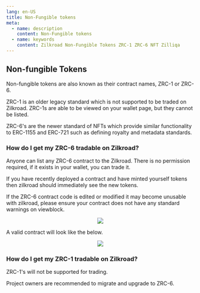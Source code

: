 ```yaml
---
lang: en-US
title: Non-Fungible tokens
meta:
  - name: description
    content: Non-Fungible tokens
  - name: keywords
    content: Zilkroad Non-Fungible Tokens ZRC-1 ZRC-6 NFT Zilliqa
---
```


## Non-fungible Tokens

Non-fungible tokens are also known as their contract names, ZRC-1 or ZRC-6.

ZRC-1 is an older legacy standard which is not supported to be traded on Zilkroad. ZRC-1s are able to be viewed on your wallet page, but they cannot be listed.

ZRC-6's are the newer standard of NFTs which provide similar functionality to ERC-1155 and ERC-721 such as defining royalty and metadata standards.

### How do I get my ZRC-6 tradable on Zilkroad?

Anyone can list any ZRC-6 contract to the Zilkroad. There is no permission required, if it exists in your wallet, you can trade it.

If you have recently deployed a contract and have minted yourself tokens then zilkroad should immediately see the new tokens.

If the ZRC-6 contract code is edited or modified it may become unusable with zilkroad, please ensure your contract does not have any standard warnings on viewblock.  

<p align="center">
  <img src="/img/features/broken_zrc6.png">
</p>

A valid contract will look like the below.

<p align="center">
  <img src="/img/features/valid_zrc6.png">
</p>

### How do I get my ZRC-1 tradable on Zilkroad?

ZRC-1's will not be supported for trading.

Project owners are recommended to migrate and upgrade to ZRC-6.
